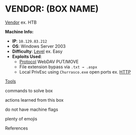 # VENDOR: (BOX NAME)

[Vendor](Vendor) ex. HTB

**Machine Info:**
- **IP**: `10.129.83.212`
- **OS**: Windows Server 2003
- **Difficulty**: [Level](Level) ex. Easy
- **Exploits Used**:
  - [Protocol](Protocol) WebDAV PUT/MOVE
  - File extension bypass via `.txt → .aspx`
  - Local PrivEsc using `Churrasco.exe`
open ports ex.
[HTTP](HTTP)

[Tools](Tools)

commands to solve box

actions learned from this box


do not have machine flags


plenty of emojis


References